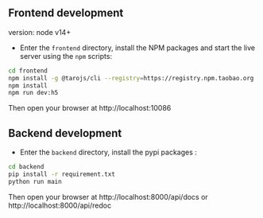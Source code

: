 ## Frontend development

version: node v14+

* Enter the `frontend` directory, install the NPM packages and start the live server using the `npm` scripts:

```bash
cd frontend
npm install -g @tarojs/cli --registry=https://registry.npm.taobao.org
npm install
npm run dev:h5
```

Then open your browser at http://localhost:10086



## Backend development

* Enter the `backend` directory, install the pypi packages :
  
```bash
cd backend
pip install -r requirement.txt
python run main
```

Then open your browser at http://localhost:8000/api/docs    or  http://localhost:8000/api/redoc




